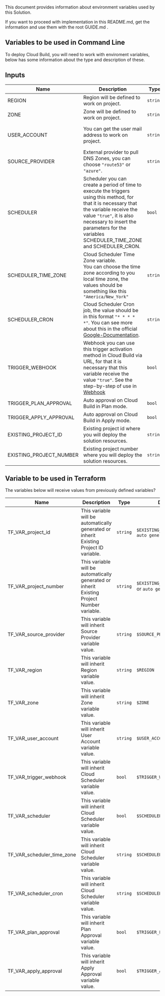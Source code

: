 This document provides information about environment variables used by this Solution.

If you want to proceed with implementation in this README.md, get the information and use them with the root GUIDE.md .

## Variables to be used in Command Line

To deploy Cloud Build, you will need to work with enviroment variables, below has
some information about the type and description of these.

<!-- BEGINNING OF PRE-COMMIT-TERRAFORM DOCS HOOK -->
## Inputs

| Name | Description | Type | Default | Required |
|------|-------------|------|---------|:--------:|
| REGION | Region will be defined to work on project. | `string` | n/a | yes |
| ZONE | Zone will be defined to work on project. | `string` | n/a | yes |
| USER\_ACCOUNT | You can get the user mail address to work on project. | `string` | `$(gcloud config get-value account)` | yes |
| SOURCE\_PROVIDER | External provider to pull DNS Zones, you can choose `"route53"` or `"azure"`. | `string` | n/a | yes |
| SCHEDULER | Scheduler you can create a period of time to execute the triggers using this method, for that it is necessary that the variable receive the value `"true"`, it is also necessary to insert the parameters for the variables SCHEDULER_TIME_ZONE and SCHEDULER_CRON. | `bool` | `false` | no |
| SCHEDULER\_TIME\_ZONE | Cloud Scheduler Time Zone variable. <br /> You can choose the time zone according to you local time zone, the values should be something like this `"America/New_York"`| `string` | `""` | no |
| SCHEDULER\_CRON | Cloud Scheduler Cron job, the value should be in this format `"* * * * *"`. You can see more about this in the official [Google-Documentation](https://cloud.google.com/scheduler/docs/configuring/cron-job-schedules?hl=pt-br#cron_job_format). | `string` | `""` | no |
| TRIGGER\_WEBHOOK | Webhook you can use this trigger activation method in Cloud Build via URL, for that it is necessary that this variable receive the value `"true"`. See the step-by-step of use in [Webhook](/GUIDE.md#run-triggers-via-webhook) | `bool` | `false` | no |
| TRIGGER\_PLAN\_APPROVAL | Auto approval on Cloud Build in Plan mode. | `bool` | `"false"` | yes |
| TRIGGER\_APPLY\_APPROVAL | Auto approval on Cloud Build in Apply mode. | `bool` | `"false"` | yes |
| EXISTING\_PROJECT\_ID | Existing project id where you will deploy the solution resources. | `string` | n/a | yes |
| EXISTING\_PROJECT\_NUMBER | Existing project number where you will deploy the solution resources. | `string` | n/a | yes |

## Variable to be used in Terraform

The variables below will receive values from previously defined variables?

| Name | Description | Type | Default | Required |
|------|-------------|------|---------|:--------:|
| TF\_VAR\_project\_id | This variable will be automatically generated or inherit Existing Project ID variable. | `string` | `$EXISTING_PROJECT_ID` or `auto generated` | yes |
| TF\_VAR\_project\_number | This variable will be automatically generated or inherit Existing Project Number variable. | `string` | `$EXISTING_PROJECT_NUMBER` or `auto generated` | yes |
| TF\_VAR\_source\_provider | This variable will inherit Source Provider variable value. | `string` | `$SOURCE_PROVIDER` | yes |
| TF\_VAR\_region | This variable will inherit Region variable value. | `string` | `$REGION` | yes |
| TF\_VAR\_zone | This variable will inherit Zone variable value. | `string` | `$ZONE` | yes |
| TF\_VAR\_user\_account | This variable will inherit User Account variable value. | `string` | `$USER_ACCOUNT` | yes |
| TF\_VAR\_trigger\_webhook | This variable will inherit Cloud Scheduler variable value. | `bool` | `$TRIGGER_WEBHOOK` | no |
| TF\_VAR\_scheduler | This variable will inherit Cloud Scheduler variable value. | `bool` | `$SCHEDULER` | no |
| TF\_VAR\_scheduler\_time\_zone | This variable will inherit Cloud Scheduler variable value. | `string` | `$SCHEDULER_TIME_ZONE` | no |
| TF\_VAR\_scheduler\_cron | This variable will inherit Cloud Scheduler variable value. | `string` | `$SCHEDULER_CRON` | no |
| TF\_VAR\_plan\_approval | This variable will inherit Plan Approval variable value. | `bool` | `$TRIGGER_PLAN_APPROVAL` | yes |
| TF\_VAR\_apply\_approval | This variable will inherit Apply Approval variable value. | `bool` | `$TRIGGER_APPLY_APPROVAL` | yes |


